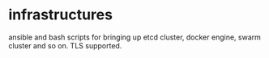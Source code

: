 # infrastructures
ansible and bash scripts for bringing up etcd cluster, docker engine, swarm cluster and so on. TLS supported.

